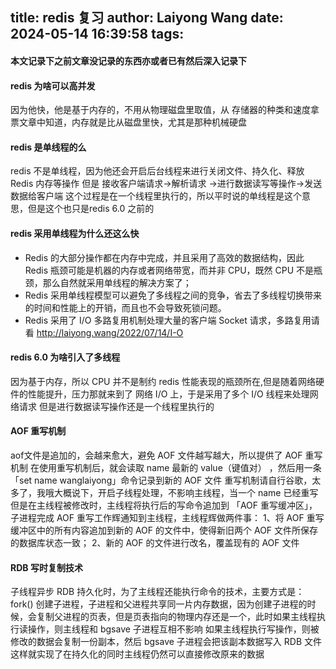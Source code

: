 title: redis 复习
author: Laiyong Wang
date: 2024-05-14 16:39:58
tags:
---
#### 本文记录下之前文章没记录的东西亦或者已有然后深入记录下

#### redis 为啥可以高并发
  因为他快，他是基于内存的，不用从物理磁盘里取值，从 存储器的种类和速度拿票文章中知道，内存就是比从磁盘里快，尤其是那种机械硬盘
#### redis 是单线程的么
  redis 不是单线程，因为他还会开启后台线程来进行关闭文件、持久化、释放 Redis 内存等操作
  但是 接收客户端请求->解析请求 ->进行数据读写等操作->发送数据给客户端 这个过程是在一个线程里执行的，所以平时说的单线程是这个意思，但是这个也只是redis 6.0 之前的
#### redis 采用单线程为什么还这么快
  - Redis 的大部分操作都在内存中完成，并且采用了高效的数据结构，因此 Redis 瓶颈可能是机器的内存或者网络带宽，而并非 CPU，既然 CPU 不是瓶颈，那么自然就采用单线程的解决方案了；
  - Redis 采用单线程模型可以避免了多线程之间的竞争，省去了多线程切换带来的时间和性能上的开销，而且也不会导致死锁问题。
  - Redis 采用了 I/O 多路复用机制处理大量的客户端 Socket 请求，多路复用请看 http://laiyong.wang/2022/07/14/I-O

#### redis 6.0 为啥引入了多线程
  因为基于内存，所以 CPU 并不是制约 redis 性能表现的瓶颈所在,但是随着网络硬件的性能提升，压力那就来到了 网络 I/O 上，于是采用了多个 I/O 线程来处理网络请求
  但是进行数据读写操作还是一个线程里执行的
  
#### AOF 重写机制
  aof文件是追加的，会越来愈大，避免 AOF 文件越写越大，所以提供了 AOF 重写机制
  在使用重写机制后，就会读取 name 最新的 value（键值对） ，然后用一条 「set name wanglaiyong」命令记录到新的 AOF 文件
  重写机制请自行谷歌，太多了，我哦大概说下，开启子线程处理，不影响主线程，当一个 name 已经重写但是在主线程被修改时，主线程将执行后的写命令追加到 「AOF 重写缓冲区」，子进程完成 AOF 重写工作辉通知到主线程，主线程辉做两件事：
  1、将 AOF 重写缓冲区中的所有内容追加到新的 AOF 的文件中，使得新旧两个 AOF 文件所保存的数据库状态一致；
  2、新的 AOF 的文件进行改名，覆盖现有的 AOF 文件
#### RDB 写时复制技术
  子线程异步 RDB 持久化时，为了主线程还能执行命令的技术，主要方式是：
  fork() 创建子进程，子进程和父进程共享同一片内存数据，因为创建子进程的时候，会复制父进程的页表，但是页表指向的物理内存还是一个，此时如果主线程执行读操作，则主线程和 bgsave 子进程互相不影响
  如果主线程执行写操作，则被修改的数据会复制一份副本，然后 bgsave 子进程会把该副本数据写入 RDB 文件
  这样就实现了在持久化的同时主线程仍然可以直接修改原来的数据
  